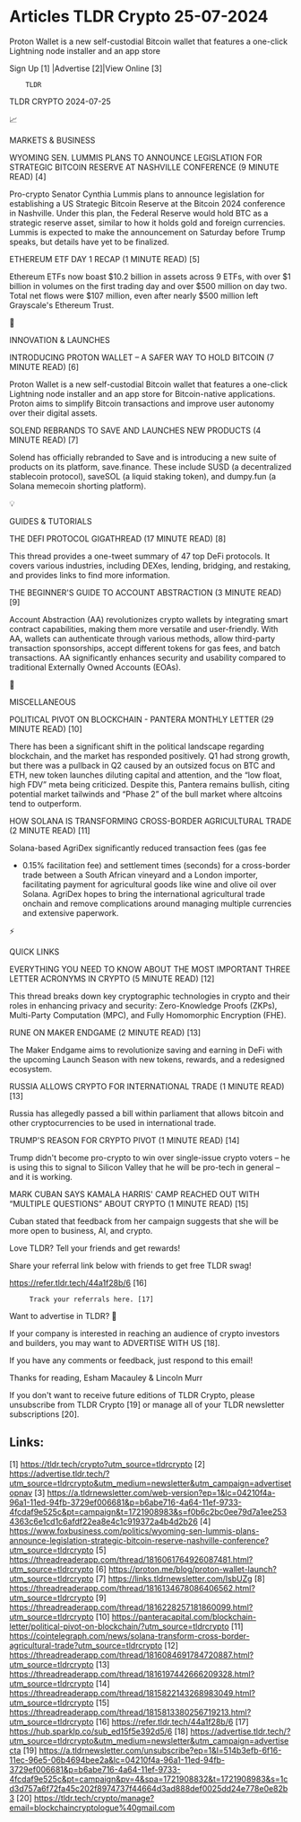 # Articles TLDR Crypto 25-07-2024

Proton Wallet is a new self-custodial Bitcoin wallet that features a
one-click Lightning node installer and an app store  

 Sign Up [1] |Advertise [2]|View Online [3] 

		TLDR 

TLDR CRYPTO 2024-07-25

📈 

MARKETS & BUSINESS

 WYOMING SEN. LUMMIS PLANS TO ANNOUNCE LEGISLATION FOR STRATEGIC
BITCOIN RESERVE AT NASHVILLE CONFERENCE (9 MINUTE READ) [4] 

 Pro-crypto Senator Cynthia Lummis plans to announce legislation for
establishing a US Strategic Bitcoin Reserve at the Bitcoin 2024
conference in Nashville. Under this plan, the Federal Reserve would
hold BTC as a strategic reserve asset, similar to how it holds gold
and foreign currencies. Lummis is expected to make the announcement on
Saturday before Trump speaks, but details have yet to be finalized. 

 ETHEREUM ETF DAY 1 RECAP (1 MINUTE READ) [5] 

 Ethereum ETFs now boast $10.2 billion in assets across 9 ETFs, with
over $1 billion in volumes on the first trading day and over $500
million on day two. Total net flows were $107 million, even after
nearly $500 million left Grayscale's Ethereum Trust. 

🚀 

INNOVATION & LAUNCHES

 INTRODUCING PROTON WALLET – A SAFER WAY TO HOLD BITCOIN (7 MINUTE
READ) [6] 

 Proton Wallet is a new self-custodial Bitcoin wallet that features a
one-click Lightning node installer and an app store for Bitcoin-native
applications. Proton aims to simplify Bitcoin transactions and improve
user autonomy over their digital assets. 

 SOLEND REBRANDS TO SAVE AND LAUNCHES NEW PRODUCTS (4 MINUTE READ) [7]


 Solend has officially rebranded to Save and is introducing a new
suite of products on its platform, save.finance. These include SUSD (a
decentralized stablecoin protocol), saveSOL (a liquid staking token),
and dumpy.fun (a Solana memecoin shorting platform). 

💡 

GUIDES & TUTORIALS

 THE DEFI PROTOCOL GIGATHREAD (17 MINUTE READ) [8] 

 This thread provides a one-tweet summary of 47 top DeFi protocols. It
covers various industries, including DEXes, lending, bridging, and
restaking, and provides links to find more information. 

 THE BEGINNER'S GUIDE TO ACCOUNT ABSTRACTION (3 MINUTE READ) [9] 

 Account Abstraction (AA) revolutionizes crypto wallets by integrating
smart contract capabilities, making them more versatile and
user-friendly. With AA, wallets can authenticate through various
methods, allow third-party transaction sponsorships, accept different
tokens for gas fees, and batch transactions. AA significantly enhances
security and usability compared to traditional Externally Owned
Accounts (EOAs). 

🦄 

MISCELLANEOUS

 POLITICAL PIVOT ON BLOCKCHAIN - PANTERA MONTHLY LETTER (29 MINUTE
READ) [10] 

 There has been a significant shift in the political landscape
regarding blockchain, and the market has responded positively. Q1 had
strong growth, but there was a pullback in Q2 caused by an outsized
focus on BTC and ETH, new token launches diluting capital and
attention, and the “low float, high FDV” meta being criticized.
Despite this, Pantera remains bullish, citing potential market
tailwinds and “Phase 2” of the bull market where altcoins tend to
outperform. 

 HOW SOLANA IS TRANSFORMING CROSS-BORDER AGRICULTURAL TRADE (2 MINUTE
READ) [11] 

 Solana-based AgriDex significantly reduced transaction fees (gas fee
+ 0.15% facilitation fee) and settlement times (seconds) for a
cross-border trade between a South African vineyard and a London
importer, facilitating payment for agricultural goods like wine and
olive oil over Solana. AgriDex hopes to bring the international
agricultural trade onchain and remove complications around managing
multiple currencies and extensive paperwork. 

⚡ 

QUICK LINKS

 EVERYTHING YOU NEED TO KNOW ABOUT THE MOST IMPORTANT THREE LETTER
ACRONYMS IN CRYPTO (5 MINUTE READ) [12] 

 This thread breaks down key cryptographic technologies in crypto and
their roles in enhancing privacy and security: Zero-Knowledge Proofs
(ZKPs), Multi-Party Computation (MPC), and Fully Homomorphic
Encryption (FHE). 

 RUNE ON MAKER ENDGAME (2 MINUTE READ) [13] 

 The Maker Endgame aims to revolutionize saving and earning in DeFi
with the upcoming Launch Season with new tokens, rewards, and a
redesigned ecosystem. 

 RUSSIA ALLOWS CRYPTO FOR INTERNATIONAL TRADE (1 MINUTE READ) [13] 

 Russia has allegedly passed a bill within parliament that allows
bitcoin and other cryptocurrencies to be used in international trade. 

 TRUMP'S REASON FOR CRYPTO PIVOT (1 MINUTE READ) [14] 

 Trump didn't become pro-crypto to win over single-issue crypto voters
– he is using this to signal to Silicon Valley that he will be
pro-tech in general – and it is working. 

 MARK CUBAN SAYS KAMALA HARRIS' CAMP REACHED OUT WITH “MULTIPLE
QUESTIONS” ABOUT CRYPTO (1 MINUTE READ) [15] 

 Cuban stated that feedback from her campaign suggests that she will
be more open to business, AI, and crypto. 

Love TLDR? Tell your friends and get rewards!

 Share your referral link below with friends to get free TLDR swag! 

 https://refer.tldr.tech/44a1f28b/6 [16] 

		 Track your referrals here. [17] 

Want to advertise in TLDR? 📰

 If your company is interested in reaching an audience of crypto
investors and builders, you may want to ADVERTISE WITH US [18]. 

 If you have any comments or feedback, just respond to this email! 

Thanks for reading, 
Esham Macauley & Lincoln Murr 

If you don't want to receive future editions of TLDR Crypto, please
unsubscribe from TLDR Crypto [19] or manage all of your TLDR
newsletter subscriptions [20]. 

 

Links:
------
[1] https://tldr.tech/crypto?utm_source=tldrcrypto
[2] https://advertise.tldr.tech/?utm_source=tldrcrypto&utm_medium=newsletter&utm_campaign=advertisetopnav
[3] https://a.tldrnewsletter.com/web-version?ep=1&lc=04210f4a-96a1-11ed-94fb-3729ef006681&p=b6abe716-4a64-11ef-9733-4fcdaf9e525c&pt=campaign&t=1721908983&s=f0b6c2bc0ee79d7a1ee2534363c6e1cd1c6afdf22ea8e4c1c919372a4b4d2b26
[4] https://www.foxbusiness.com/politics/wyoming-sen-lummis-plans-announce-legislation-strategic-bitcoin-reserve-nashville-conference?utm_source=tldrcrypto
[5] https://threadreaderapp.com/thread/1816061764926087481.html?utm_source=tldrcrypto
[6] https://proton.me/blog/proton-wallet-launch?utm_source=tldrcrypto
[7] https://links.tldrnewsletter.com/IsbUZg
[8] https://threadreaderapp.com/thread/1816134678086406562.html?utm_source=tldrcrypto
[9] https://threadreaderapp.com/thread/1816228257181860099.html?utm_source=tldrcrypto
[10] https://panteracapital.com/blockchain-letter/political-pivot-on-blockchain/?utm_source=tldrcrypto
[11] https://cointelegraph.com/news/solana-transform-cross-border-agricultural-trade?utm_source=tldrcrypto
[12] https://threadreaderapp.com/thread/1816084691784720887.html?utm_source=tldrcrypto
[13] https://threadreaderapp.com/thread/1816197442666209328.html?utm_source=tldrcrypto
[14] https://threadreaderapp.com/thread/1815822143268983049.html?utm_source=tldrcrypto
[15] https://threadreaderapp.com/thread/1815813380256719213.html?utm_source=tldrcrypto
[16] https://refer.tldr.tech/44a1f28b/6
[17] https://hub.sparklp.co/sub_ed15f5e392d5/6
[18] https://advertise.tldr.tech/?utm_source=tldrcrypto&utm_medium=newsletter&utm_campaign=advertisecta
[19] https://a.tldrnewsletter.com/unsubscribe?ep=1&l=514b3efb-6f16-11ec-96e5-06b4694bee2a&lc=04210f4a-96a1-11ed-94fb-3729ef006681&p=b6abe716-4a64-11ef-9733-4fcdaf9e525c&pt=campaign&pv=4&spa=1721908832&t=1721908983&s=1cd3d757a6f72fa45c202f8974737f44664d3ad888def0025dd24e778e0e82b3
[20] https://tldr.tech/crypto/manage?email=blockchaincryptologue%40gmail.com